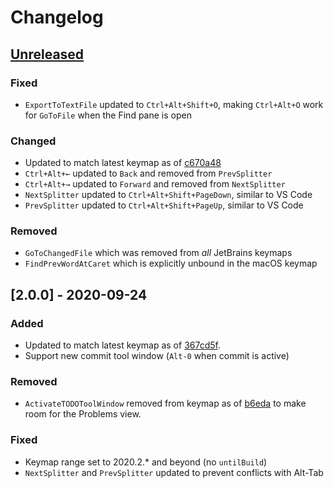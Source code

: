 # Changelog

## [Unreleased]

[Unreleased]: https://github.com/samvtran/jetbrains-macos-keybindings-for-all/commits

### Fixed
- `ExportToTextFile` updated to `Ctrl+Alt+Shift+O`, making `Ctrl+Alt+O` work for `GoToFile` when the Find pane is open

### Changed
- Updated to match latest keymap as of [c670a48](https://github.com/JetBrains/intellij-community/blob/c670a481d5bd8656469f41c3ff6924d4f0d73fcd/platform/platform-resources/src/keymaps/Mac%20OS%20X%2010.5%2B.xml)
- `Ctrl+Alt+←` updated to `Back` and removed from `PrevSplitter`
- `Ctrl+Alt+→` updated to `Forward` and removed from `NextSplitter`
- `NextSplitter` updated to `Ctrl+Alt+Shift+PageDown`, similar to VS Code
- `PrevSplitter` updated to `Ctrl+Alt+Shift+PageUp`, similar to VS Code

### Removed
- `GoToChangedFile` which was removed from _all_ JetBrains keymaps
- `FindPrevWordAtCaret` which is explicitly unbound in the macOS keymap

## [2.0.0] - 2020-09-24

### Added
- Updated to match latest keymap as of [367cd5f](https://github.com/JetBrains/intellij-community/blob/fb0eb45e7d27dffbb490030c623bcf65eb402aeb/platform/platform-resources/src/keymaps/Mac%20OS%20X%2010.5%2B.xml).
- Support new commit tool window (`Alt-0` when commit is active)

### Removed
- `ActivateTODOToolWindow` removed from keymap as of [b6eda](https://github.com/JetBrains/intellij-community/commit/24fe6c91cc91d51a2042737e9b7d01dd94305943#diff-8d8929a05e92b93072513b4727735c81) to make room for the Problems view.

### Fixed
- Keymap range set to 2020.2.* and beyond (no `untilBuild`)
- `NextSplitter` and `PrevSplitter` updated to prevent conflicts with Alt-Tab
